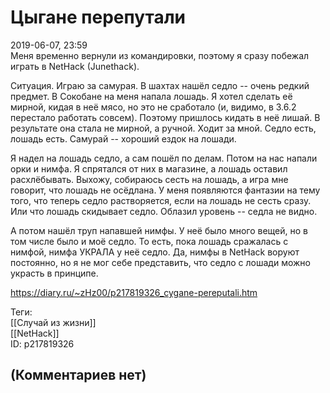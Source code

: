 Цыгане перепутали
=================

  
2019-06-07, 23:59  
 Меня временно вернули из командировки, поэтому я сразу побежал играть в NetHack (Junethack).   
   
 Ситуация. Играю за самурая. В шахтах нашёл седло -- очень редкий предмет. В Сокобане на меня напала лошадь. Я хотел сделать её мирной, кидая в неё мясо, но это не сработало (и, видимо, в 3.6.2 перестало работать совсем). Поэтому пришлось кидать в неё лишай. В результате она стала не мирной, а ручной. Ходит за мной. Седло есть, лошадь есть. Самурай -- хороший ездок на лошади.   
   
 Я надел на лошадь седло, а сам пошёл по делам. Потом на нас напали орки и нимфа. Я спрятался от них в магазине, а лошадь оставил расхлёбывать. Выхожу, собираюсь сесть на лошадь, а игра мне говорит, что лошадь не осёдлана. У меня появляются фантазии на тему того, что теперь седло растворяется, если на лошадь не сесть сразу. Или что лошадь скидывает седло. Облазил уровень -- седла не видно.   
   
 А потом нашёл труп напавшей нимфы. У неё было много вещей, но в том числе было и моё седло. То есть, пока лошадь сражалась с нимфой, нимфа УКРАЛА у неё седло. Да, нимфы в NetHack воруют постоянно, но я не мог себе представить, что седло с лошади можно украсть в принципе.   
  
<https://diary.ru/~zHz00/p217819326_cygane-pereputali.htm>  
  
Теги:  
[[Случай из жизни]]  
[[NetHack]]  
ID: p217819326  


(Комментариев нет)
------------------